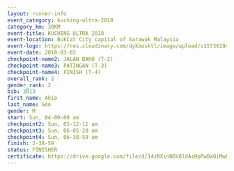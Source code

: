 ```yaml
--- 
layout: runner-info 
event_category: kuching-ultra-2018 
category_km: 30KM 
event-title: KUCHING ULTRA 2018 
event-location: BukCat City capital of Sarawak Malaysia 
event-logo: https://res.cloudinary.com/dykbosktl/image/upload/v1573619473/Logo/kuching-ultra-2018-logo_tlpvm5.png 
event-date: 2018-03-03 
checkpoint-name2: JALAN BAKO (T-2) 
checkpoint-name3: PATINGAN (T-3) 
checkpoint-name4: FINISH (T-4) 
overall_rank: 2
gender_rank: 2
bib: 3013
first_name: Akio
last_name: Goo
gender: M
start: Sun, 04-00-00 am
checkpoint2: Sun, 05-12-11 am
checkpoint3: Sun, 06-05-28 am
checkpoint4: Sun, 06-38-59 am
finish: 2-38-59
status: FINISHER
certificate: https://drive.google.com/file/d/14zRXinN6V8ldAiHpPwBaOiMwE5S3txGQ/view?usp=sharing","CERTIFICATE")
--- 
```

